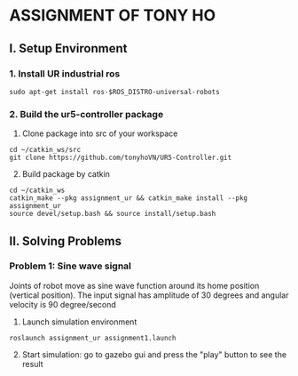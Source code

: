 # ASSIGNMENT OF TONY HO

## I. Setup Environment

### 1. Install UR industrial ros
```
sudo apt-get install ros-$ROS_DISTRO-universal-robots
```
### 2. Build the ur5-controller package
1. Clone package into src of your workspace
```
cd ~/catkin_ws/src
git clone https://github.com/tonyhoVN/UR5-Controller.git
```
2. Build package by catkin
```
cd ~/catkin_ws
catkin_make --pkg assignment_ur && catkin_make install --pkg assignment_ur
source devel/setup.bash && source install/setup.bash
```

## II. Solving Problems 

### Problem 1: Sine wave signal
Joints of robot move as sine wave function around its home position (vertical position). The input signal has amplitude of 30 degrees and angular velocity is 90 degree/second  
1. Launch simulation environment
```
roslaunch assignment_ur assignment1.launch
```
2. Start simulation: go to gazebo gui and press the "play" button to see the result
